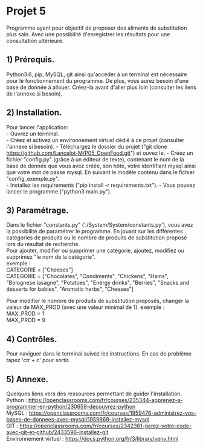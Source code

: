 # Projet 5  
Programme ayant pour objectif de proposer des aliments de substitution plus sain. Avec une possibilité d'enregistrer les résultats pour une consultation ultérieure.

## 1) Prérequis.  
Python3.6, pip, MySQL, git ainsi qu'accéder à un terminal  est nécessaire pour le fonctionnement du programme. De plus, vous aurez besoin d'une base de donnée à allouer. Créez-la avant d'aller plus loin (consulter les liens de l'annexe si besoin).  

## 2) Installation.  
Pour lancer l'application:  
	- Ouvrez un terminal.  
	- Créez et activez un environnement virtuel dédié à ce projet (consulter l'annexe si besoin).
	- Téléchargez le dossier du projet ("git clone https://github.com/Lancelot-M/P05_OpenFood.git") et ouvez le.
	- Créez un fichier "config.py" (grâce à un éditeur de texte), contenant le nom de la base de donnée que vous avez créée, son hôte, votre identifiant mysql ainsi que votre mot de passe mysql. En suivant le modèle contenu dans le fichier "config_exemple.py".  
	- Installez les requirements ("pip install -r requirements.txt").
	- Vous pouvez lancer le programme ("python3 main.py").    

## 3) Paramétrage.
Dans le fichier "constants.py" ('./System/System/constants.py'), vous avez la possibilité de paramétrer le programme. En jouant sur les différentes catégories de produits ou le nombre de produits de substitution proposé lors du résultat de recherche.  
Pour ajouter, modifier ou supprimer une catégorie, ajoutez, modifiez ou supprimez "le nom de la catégorie".  
exemple :  
CATEGORIE = ["Cheeses"]  
CATEGORIE = ["Chocolates", "Condiments", "Chickens", "Hams", "Bolognese lasagne", "Potatoes", "Energy drinks", "Berries", "Snacks and desserts for babies", "Aromatic herbs", "Cheeses"]  
	  
Pour modifier le nombre de produits de substitution proposés, changer la valeur de MAX_PROD (avec une valeur minimal de 1).
exemple :  
MAX_PROD = 1  
MAX_PROD = 9  

## 4) Contrôles.
Pour naviguer dans le terminal suivez les instructions.
En cas de problème tapez 'ctr + c' pour sortir.

## 5) Annexe.
Quelques liens vers des ressources permettant de guider l'installation.  
Python : https://openclassrooms.com/fr/courses/235344-apprenez-a-programmer-en-python/230659-decouvrez-python  
MySQL : https://openclassrooms.com/fr/courses/1959476-administrez-vos-bases-de-donnees-avec-mysql/1959969-installez-mysql  
GIT : https://openclassrooms.com/fr/courses/2342361-gerez-votre-code-avec-git-et-github/2433596-installez-git  
Environnement virtuel : https://docs.python.org/fr/3/library/venv.html
